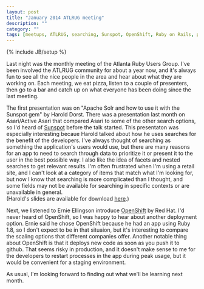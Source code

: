```yaml
---
layout: post
title: "January 2014 ATLRUG meeting"
description: ""
category: ""
tags: [meetups, ATLRUG, searching, Sunspot, OpenShift, Ruby on Rails, public speaking]
---
```

{% include JB/setup %}

Last night was the monthly meeting of the Atlanta Ruby Users Group.  I've been involved 
the ATLRUG community for about a year now, and it's always fun to see all the nice people
in the area and hear about what they are working on. Each meeting, we eat pizza, listen to
a couple of presenters, then go to a bar and catch up on what everyone has been doing since
the last meeting.

The first presentation was on "Apache Solr and how to use it with the Sunspot gem" by Harold
Dorst.  There was a presentation last month on Asari/Active Asari that compared Asari to
some of the other search options, so I'd heard of [Sunspot](http://sunspot.github.io/) before
the talk started.  This presentaton was especially interesting becaue Harold talked about 
how he uses searches for the
benefit of the developers.  I've always thought of searching as something the application's
users would use, but there are many reasons for an app to need to search through data to 
prioritize it or present it to the user in the best possible way.  I also like the idea of
facets and nested searches to get relevant results.  I'm often frustrated when I'm using a 
retail site, and I can't look at a category of items that match what I'm looking for, but
now I know that searching is more complicated than I thought, and some fields may not be 
available for searching in specific contexts or are unavailable in general.  
(Harold's slides are available for download [here](http://www.raastech.com/raastech/library/Raastech_Jan2014_ATLRUG_SolrSunSpot.pdf).)

Next, we listened to Ernie Ellingson introduce [OpenShift](https://www.openshift.com/) by
Red Hat. I'd never heard of OpenShift, so I was happy to hear about another deployment
option.  Ernie said he chose OpenShift because he had an app using Ruby 1.8, so I don't
expect to be in that situaion, but it's interesting to compare the scaling options that
different companies offer.  Another notable thing about OpenShift is that it deploys new
code as soon as you push it to github.  That seems risky in production, and it doesn't make
sense to me for the developers to restart processes in the app during peak usage, but it 
would be convenient for a staging environment.

As usual, I'm looking forward to finding out what we'll be learning next month.

